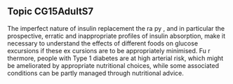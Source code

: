 ## Topic CG15AdultS7
The imperfect nature of insulin replacement the ra py , and in particular the prospective, erratic and inappropriate profiles of insulin absorption, make it necessary to understand the effects of different foods on glucose excursions if these ex cursions are to be appropriately minimised. Fu r thermore, people with Type 1 diabetes are at high arterial risk, which might be ameliorated by appropriate nutritional choices, while some associated conditions can be partly managed through nutritional advice.
